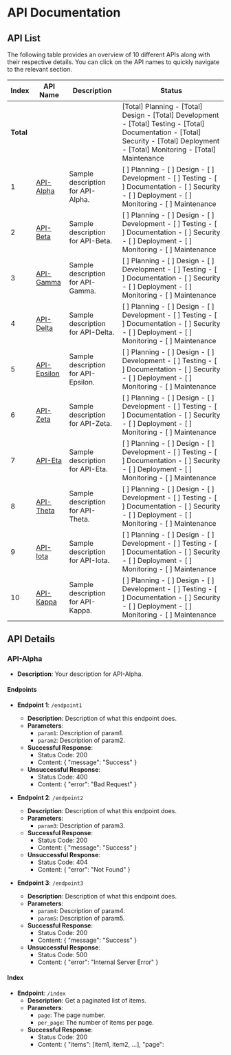 # API Documentation

## API List

The following table provides an overview of 10 different APIs along with their respective details. You can click on the API names to quickly navigate to the relevant section.

<!-- Add the Total row at the top -->
| **Index** | **API Name**             | **Description**                              | **Status**                                |
|-----------|-------------------------|------------------------------------------|-------------------------------------------|
| **Total** |                       |                                      | [Total] Planning - [Total] Design - [Total] Development - [Total] Testing - [Total] Documentation - [Total] Security - [Total] Deployment - [Total] Monitoring - [Total] Maintenance |
| 1         | [API-Alpha](#api-alpha) | Sample description for API-Alpha.       | [ ] Planning - [ ] Design - [ ] Development - [ ] Testing - [ ] Documentation - [ ] Security - [ ] Deployment - [ ] Monitoring - [ ] Maintenance |
| 2         | [API-Beta](#api-beta)   | Sample description for API-Beta.        | [ ] Planning - [ ] Design - [ ] Development - [ ] Testing - [ ] Documentation - [ ] Security - [ ] Deployment - [ ] Monitoring - [ ] Maintenance |
| 3         | [API-Gamma](#api-gamma) | Sample description for API-Gamma.       | [ ] Planning - [ ] Design - [ ] Development - [ ] Testing - [ ] Documentation - [ ] Security - [ ] Deployment - [ ] Monitoring - [ ] Maintenance |
| 4         | [API-Delta](#api-delta) | Sample description for API-Delta.       | [ ] Planning - [ ] Design - [ ] Development - [ ] Testing - [ ] Documentation - [ ] Security - [ ] Deployment - [ ] Monitoring - [ ] Maintenance |
| 5         | [API-Epsilon](#api-epsilon) | Sample description for API-Epsilon.   | [ ] Planning - [ ] Design - [ ] Development - [ ] Testing - [ ] Documentation - [ ] Security - [ ] Deployment - [ ] Monitoring - [ ] Maintenance |
| 6         | [API-Zeta](#api-zeta)   | Sample description for API-Zeta.        | [ ] Planning - [ ] Design - [ ] Development - [ ] Testing - [ ] Documentation - [ ] Security - [ ] Deployment - [ ] Monitoring - [ ] Maintenance |
| 7         | [API-Eta](#api-eta)     | Sample description for API-Eta.         | [ ] Planning - [ ] Design - [ ] Development - [ ] Testing - [ ] Documentation - [ ] Security - [ ] Deployment - [ ] Monitoring - [ ] Maintenance |
| 8         | [API-Theta](#api-theta) | Sample description for API-Theta.       | [ ] Planning - [ ] Design - [ ] Development - [ ] Testing - [ ] Documentation - [ ] Security - [ ] Deployment - [ ] Monitoring - [ ] Maintenance |
| 9         | [API-Iota](#api-iota)   | Sample description for API-Iota.        | [ ] Planning - [ ] Design - [ ] Development - [ ] Testing - [ ] Documentation - [ ] Security - [ ] Deployment - [ ] Monitoring - [ ] Maintenance |
| 10        | [API-Kappa](#api-kappa) | Sample description for API-Kappa.       | [ ] Planning - [ ] Design - [ ] Development - [ ] Testing - [ ] Documentation - [ ] Security - [ ] Deployment - [ ] Monitoring - [ ] Maintenance |

## API Details

### API-Alpha

- **Description**: Your description for API-Alpha.

#### Endpoints

- **Endpoint 1**: `/endpoint1`
  - **Description**: Description of what this endpoint does.
  - **Parameters**:
    - `param1`: Description of param1.
    - `param2`: Description of param2.
  - **Successful Response**:
    - Status Code: 200
    - Content: { "message": "Success" }
  - **Unsuccessful Response**:
    - Status Code: 400
    - Content: { "error": "Bad Request" }

- **Endpoint 2**: `/endpoint2`
  - **Description**: Description of what this endpoint does.
  - **Parameters**:
    - `param3`: Description of param3.
  - **Successful Response**:
    - Status Code: 200
    - Content: { "message": "Success" }
  - **Unsuccessful Response**:
    - Status Code: 404
    - Content: { "error": "Not Found" }

- **Endpoint 3**: `/endpoint3`
  - **Description**: Description of what this endpoint does.
  - **Parameters**:
    - `param4`: Description of param4.
    - `param5`: Description of param5.
  - **Successful Response**:
    - Status Code: 200
    - Content: { "message": "Success" }
  - **Unsuccessful Response**:
    - Status Code: 500
    - Content: { "error": "Internal Server Error" }

#### Index

- **Endpoint**: `/index`
  - **Description**: Get a paginated list of items.
  - **Parameters**:
    - `page`: The page number.
    - `per_page`: The number of items per page.
  - **Successful Response**:
    - Status Code: 200
    - Content: { "items": [item1, item2, ...], "page":
